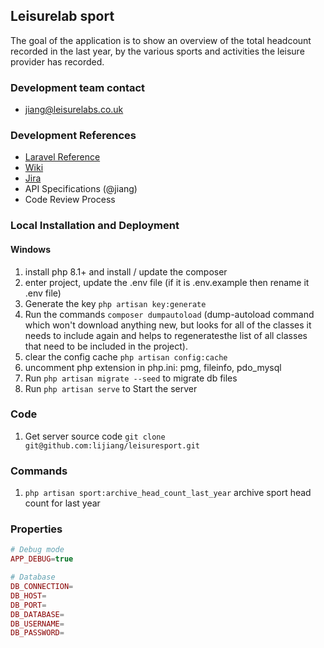 ## Leisurelab sport 

The goal of the application is to show an overview of the total headcount recorded in the
last year, by the various sports and activities the leisure provider has recorded.

### Development team contact
- jiang@leisurelabs.co.uk

### Development References
- [Laravel Reference](https://laravel.com/docs)
- [Wiki](https://leisurelabs.atlassian.net/wiki/spaces/MET/)
- [Jira](https://leisurelabs.atlassian.net/jira/software/projects/MET/)
- API Specifications (@jiang)
- Code Review Process


### Local Installation and Deployment
#### Windows
1. install php 8.1+ and install / update the composer
2. enter project, update the .env file (if it is .env.example then rename it .env file)
3. Generate the key `php artisan key:generate`
4. Run the commands `composer dumpautoload` (dump-autoload command which won't download anything new, but looks for all of the classes it needs to include again and helps to regeneratesthe list of all classes that need to be included in the project).
5. clear the config cache `php artisan config:cache`
6. uncomment php extension in php.ini: pmg, fileinfo, pdo_mysql
7. Run `php artisan migrate --seed` to migrate db files
8. Run `php artisan serve` to Start the server


### Code
1. Get server source code `git clone git@github.com:lijiang/leisuresport.git`

### Commands
1. `php artisan sport:archive_head_count_last_year` archive sport head count for last year


### Properties
```php
# Debug mode
APP_DEBUG=true

# Database
DB_CONNECTION=
DB_HOST=
DB_PORT=
DB_DATABASE=
DB_USERNAME=
DB_PASSWORD=
```

